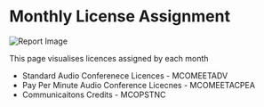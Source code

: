 # Monthly License Assignment

![Report Image](/TeamsBillingYE/TB8716.png)

This page visualises licences assigned by each month

- Standard Audio Conferenece Licences - MCOMEETADV
- Pay Per Minute Audio Conference Licecnes - MCOMEETACPEA
- Communicaitons Credits - MCOPSTNC

